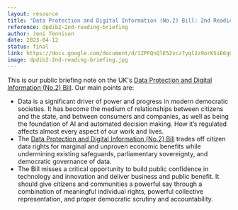 ```yaml
---
layout: resource
title: "Data Protection and Digital Information (No.2) Bill: 2nd Reading Briefing"
reference: dpdib2-2nd-reading-briefing
author: Jeni Tennison
date: 2023-04-12
status: final
link: https://docs.google.com/document/d/1ZPFQnQlE52vcz7yql2z9orKSiE6gONLR4s3B1vTJpGQ/edit?usp=sharing
image: dpdib2-2nd-reading-briefing.jpg
---
```

This is our public briefing note on the UK's [Data Protection and Digital Information (No.2) Bill](https://bills.parliament.uk/bills/3430). Our main points are:

* Data is a significant driver of power and progress in modern democratic societies. It has become the medium of relationships between citizens and the state, and between consumers and companies, as well as being the foundation of AI and automated decision making. How it’s regulated affects almost every aspect of our work and lives.
* The [Data Protection and Digital Information (No.2) Bill](https://bills.parliament.uk/bills/3430) trades off citizen data rights for marginal and unproven economic benefits while undermining existing safeguards, parliamentary sovereignty, and democratic governance of data.
* The Bill misses a critical opportunity to build public confidence in technology and innovation and deliver business and public benefit. It should give citizens and communities a powerful say through a combination of meaningful individual rights, powerful collective representation, and proper democratic scrutiny and accountability.